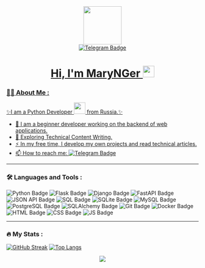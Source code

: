<div id="header" align="center">
<img src="https://i.giphy.com/media/v1.Y2lkPTc5MGI3NjExNzh2MWRsdWRsZmlxb24xODA0M3ZoaTg3bzhuemRoZ2Y2Y3I5dmF3cCZlcD12MV9pbnRlcm5hbF9naWZfYnlfaWQmY3Q9dHM/qUABlXKRRvfQobzIXp/giphy.gif" width="100"/>
<div id="badges">
  <a href="https://t.me/Your_4_Mind">
    <img src="https://img.shields.io/badge/Telegram-blue?logo=telegram&logoColor=white&style=for-the-badge" alt="Telegram Badge"/>
<!--   </a>
    <a href="https://vk.com/id198607974">
    <img src="https://img.shields.io/badge/VK-blue?logo=vk&logoColor=white&style=for-the-badge" alt="VK Badge"/>
  </a> -->
</div>
<img src="https://komarev.com/ghpvc/?username=MaryNGer&style=flat-square&color=blue" alt=""/>
<h1>
  Hi, I'm MaryNGer
  <img src="https://media.giphy.com/media/hvRJCLFzcasrR4ia7z/giphy.gif" width="30px"/>
</h1>
</div>

### :woman_technologist: About Me :
✨I am a Python Developer <img src="https://media.giphy.com/media/WUlplcMpOCEmTGBtBW/giphy.gif" width="30"> from Russia.✨

- :telescope: I am a beginner developer working on the backend of web applications.
- :seedling: Exploring Technical Content Writing.
- :zap: In my free time, I develop my own projects and read technical articles.
- :mailbox: How to reach me: [![Telegram Badge](https://img.shields.io/badge/-Mary-blue?style=flat&logo=Telegram&logoColor=white)](https://t.me/Your_4_Mind)

---

### :hammer_and_wrench: Languages and Tools :

![Python Badge](https://img.shields.io/badge/Python-3776AB?style=for-the-badge&logo=python&logoColor=white)
![Flask Badge](https://img.shields.io/badge/Flask-000000?style=for-the-badge&logo=flask&logoColor=white)
![Django Badge](https://img.shields.io/badge/Django-092E20?style=for-the-badge&logo=django&logoColor=white)
![FastAPI Badge](https://img.shields.io/badge/FastAPI-009688?style=for-the-badge&logo=fastapi&logoColor=white)
![JSON API Badge](https://img.shields.io/badge/JSON%20API-000000?style=for-the-badge&logo=json&logoColor=white)
![SQL Badge](https://img.shields.io/badge/SQL-4479A1?style=for-the-badge&logo=postgresql&logoColor=white)
![SQLite Badge](https://img.shields.io/badge/SQLite-003B57?style=for-the-badge&logo=sqlite&logoColor=white)
![MySQL Badge](https://img.shields.io/badge/MySQL-4479A1?style=for-the-badge&logo=mysql&logoColor=white)
![PostgreSQL Badge](https://img.shields.io/badge/PostgreSQL-336791?style=for-the-badge&logo=postgresql&logoColor=white)
![SQLAlchemy Badge](https://img.shields.io/badge/SQLAlchemy-FCA121?style=for-the-badge&logo=sqlalchemy&logoColor=white)
![Git Badge](https://img.shields.io/badge/Git-F05032?style=for-the-badge&logo=git&logoColor=white)
![Docker Badge](https://img.shields.io/badge/Docker-2496ED?style=for-the-badge&logo=docker&logoColor=white)
![HTML Badge](https://img.shields.io/badge/HTML-E34F26?style=for-the-badge&logo=html5&logoColor=white)
![CSS Badge](https://img.shields.io/badge/CSS-1572B6?style=for-the-badge&logo=css3&logoColor=white)
![JS Badge](https://img.shields.io/badge/JavaScript-F7DF1E?style=for-the-badge&logo=javascript&logoColor=black)

---

### :fire: My Stats :
[![GitHub Streak](http://github-readme-streak-stats.herokuapp.com?user=MaryNGer&theme=nightowl&date_format=j%20M%5B%20Y%5D&mode=weekly&card_height=100)](https://git.io/streak-stats)
[![Top Langs](https://github-readme-stats.vercel.app/api/top-langs/?username=MaryNGer&layout=compact&theme=cobalt)](https://github.com/anuraghazra/github-readme-stats)
<div align="center">
      <img src="https://i.giphy.com/media/v1.Y2lkPTc5MGI3NjExN3NzNjczZ2lqdWJnajBkamswanUzYmhlZ3JkanZmcTVtbnN3NHFwZyZlcD12MV9pbnRlcm5hbF9naWZfYnlfaWQmY3Q9cw/3kPDmoWdBpQPNhCnUG/giphy.gif"/>
</div>



<!--
**MaryNGer/MaryNGer** is a ✨ _special_ ✨ repository because its `README.md` (this file) appears on your GitHub profile.

Here are some ideas to get you started:

- 🔭 I’m currently working on ...
- 🌱 I’m currently learning ...
- 👯 I’m looking to collaborate on ...
- 🤔 I’m looking for help with ...
- 💬 Ask me about ...
- 📫 How to reach me: ...
- 😄 Pronouns: ...
- ⚡ Fun fact: ...
-->
